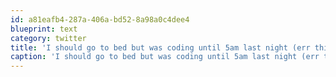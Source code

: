 ```yaml
---
id: a81eafb4-287a-406a-bd52-8a98a0c4dee4
blueprint: text
category: twitter
title: 'I should go to bed but was coding until 5am last night (err this morning?) so why not do it again'
caption: 'I should go to bed but was coding until 5am last night (err this morning?) so why not do it again'
---
```


